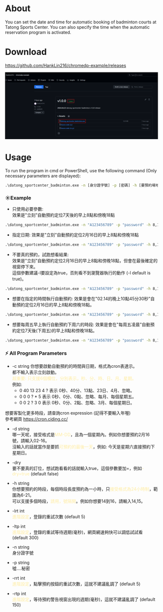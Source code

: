 # About

You can set the date and time for automatic booking of badminton courts at Tatong Sports Center. You can also specify the time when the automatic reservation program is activated.

# Download
https://github.com/HankLin216/chromedp-example/releases  
  
![Dowload path picture](https://github.com/HankLin216/chromedp-example/blob/master/datong-sportcenter-badminton/images/downloadPath.png?raw=true)


# Usage

To run the program in cmd or PowerShell, use the following command (Only necessary parameters are displayed):

``` cmd
.\datong_sportcenter_badminton.exe -n [身分證字號] -p [密碼] -h [要預約場地的時間]
```
### ☀️Example
- 只使用必要參數:  
效果是"立刻"自動預約定位7天後的早上8點和傍晚18點
``` cmd
.\datong_sportcenter_badminton.exe -n "A123456789" -p "password" -h 8,18
```

- 指定日期:
效果是"立刻"自動預約定位2月16日的早上8點和傍晚18點
``` cmd
.\datong_sportcenter_badminton.exe -n "A123456789" -p "password" -h 8,18 -d "02-16"
```

- 不要真的預約，試跑想看結果:  
效果是"立刻"自動預約定位2月16日的早上8點和傍晚18點，但會在最後確定的視窗停下來。  
這個參數建議-l要設定為true，否則看不到瀏覽器執行的動作 (-l default is true)。
``` cmd
.\datong_sportcenter_badminton.exe -n "A123456789" -p "password" -h 8,18 -d "02-16" --dry=true
```

- 想要在指定的時間執行自動預約:
效果是會在"02.14的晚上10點45分30秒"自動預約定位2月16日的早上8點和傍晚18點。  
``` cmd
.\datong_sportcenter_badminton.exe -n "A123456789" -p "password" -h 8,18 -d "02-16" -c "30 45 10 14 2 ?"
```
- 想要每周五早上執行自動預約下周六的時段:
效果是會在"每周五凌晨"自動預約定位7天後(下周五)的早上8點和傍晚18點。  
``` cmd
.\datong_sportcenter_badminton.exe -n "A123456789" -p "password" -h 8,18 -c "0 0 0 ? * 5"
```

### ⚡ All Program Parameters
- -c string
你想要啟動自動預約的時間與日期，格式為cron表達示。  
都不輸入表示立刻啟動。  
<span style="color:#FFECA1">超重要: 只支援6個欄位，分別表示，秒、分、時、日、月、星期。</span>  
例如:  
  -  0 40 13 23 4 ? 表示 0秒、40分、13點、23日、4月、忽略。
  -  0 0 0 ? * 5 表示 0秒、0分、0點、忽略、每月、每個星期五。
  -  0 0 2 ? 3 0 表示 0秒、0分、2點、忽略、3月、每個星期日。  

想要客製化更多時段，請查詢cron expression (記得不要輸入年喔)  
參考網頁 https://cron.ciding.cc/

- -d string  
哪一天呢，接受格式是<span style="color:#FFECA1">MM-DD</span>，且為一個星期內。例如你想要預約2月16號，請輸入02-16。  
沒輸入的話就當作是要抓<span style="color:#FFECA1">可預約的最後一天</span>，例如: 今天是星期六直接預約下星期日。

- -dry  
要不要真的訂位，想試跑看看的話就輸入true，這個參數要加=，例如<span style="color:#FFECA1">-dry=true</span> (default false) 

- -h string  
你想要預約的時段，每個時段長度預約為一小時，只<span style="color:#FFECA1">接受格式為24小時制</span>，範圍為6-21。  
可以支援多個時段，<span style="color:#FFECA1">請用，號隔開</span>。例如你想要14到16，請輸入14,15。

- -lrt int  
<span style="color:#FFECA1">進階設定</span>，登錄的重試次數 (default 5)

- -ltp int  
<span style="color:#FFECA1">進階設定</span>，登錄的重試等待週期(毫秒)，網頁網速夠快可以調低試試看 (default 300)

- -n string  
身分證字號

- -p string  
噓....秘密

- -rrt int  
<span style="color:#FFECA1">進階設定</span>，點擊預約按鈕的重試次數，這就不建議亂調了 (default 5)

- -rtp int  
<span style="color:#FFECA1">進階設定</span>，等待預約警告視窗出現的週期(毫秒)，這就不建議亂調了 (default 150)

